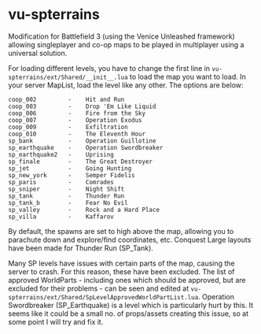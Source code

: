 # vu-spterrains
Modification for Battlefield 3 (using the Venice Unleashed framework) allowing singleplayer and co-op maps to be played in multiplayer using a universal solution.

For loading different levels, you have to change the first line in `vu-spterrains/ext/Shared/__init__.lua` to load the map you want to load. In your server MapList, load the level like any other. The options are below:

```
coop_002         -    Hit and Run
coop_003         -    Drop 'Em Like Liquid
coop_006         -    Fire from the Sky
coop_007         -    Operation Exodus
coop_009         -    Exfiltration
coop_010         -    The Eleventh Hour
sp_bank          -    Operation Guillotine
sp_earthquake    -    Operation Swordbreaker
sp_earthquake2   -    Uprising
sp_finale        -    The Great Destroyer
sp_jet           -    Going Hunting
sp_new_york      -    Semper Fidelis
sp_paris         -    Comrades
sp_sniper        -    Night Shift
sp_tank          -    Thunder Run
sp_tank_b        -    Fear No Evil
sp_valley        -    Rock and a Hard Place
sp_villa         -    Kaffarov
```

By default, the spawns are set to high above the map, allowing you to parachute down and explore/find coordinates, etc. Conquest Large layouts have been made for Thunder Run (SP_Tank).

Many SP levels have issues with certain parts of the map, causing the server to crash. For this reason, these have been excluded. The list of approved WorldParts - including ones which should be approved, but are excluded for their problems - can be seen and edited at `vu-spterrains/ext/Shared/SpLevelApprovedWorldPartList.lua`. Operation Swordbreaker (SP_Earthquake) is a level which is particularly hurt by this. It seems like it could be a small no. of props/assets creating this issue, so at some point I will try and fix it.